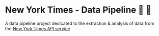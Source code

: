 # New York Times - Data Pipeline 📰 🌃

A data pipeline project dedicated to the extraction &amp; analysis of data from the [New York Times API service](https://developer.nytimes.com/)
